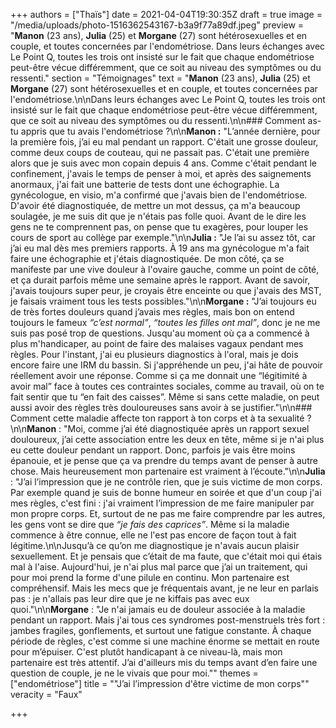 +++
authors = ["Thaïs"]
date = 2021-04-04T19:30:35Z
draft = true
image = "/media/uploads/photo-1516362543167-b3a9f77a89df.jpeg"
preview = "**Manon** (23 ans), **Julia** (25) et **Morgane** (27) sont hétérosexuelles et en couple, et toutes concernées par l'endométriose. Dans leurs échanges avec Le Point Q, toutes les trois ont insisté sur le fait que chaque endométriose peut-être vécue différemment, que ce soit au niveau des symptômes ou du ressenti."
section = "Témoignages"
text = "**Manon** (23 ans), **Julia** (25) et **Morgane** (27) sont hétérosexuelles et en couple, et toutes concernées par l'endométriose.\n\nDans leurs échanges avec Le Point Q, toutes les trois ont insisté sur le fait que chaque endométriose peut-être vécue différemment, que ce soit au niveau des symptômes ou du ressenti.\n\n### Comment as-tu appris que tu avais l'endométriose ?\n\n**Manon :** \"L’année dernière, pour la première fois, j’ai eu mal pendant un rapport. C'était une grosse douleur, comme deux coups de couteau, qui ne passait pas. C'était une première alors que je suis avec mon copain depuis 4 ans. Comme c'était pendant le confinement, j'avais le temps de penser à moi, et après des saignements anormaux, j'ai fait une batterie de tests dont une échographie. La gynécologue, en visio, m'a confirmé que j'avais bien de l'endométriose. D'avoir été diagnostiquée, de mettre un mot dessus,  ça m'a beaucoup soulagée, je me suis dit que je n'étais pas folle quoi. Avant de le dire les gens ne te comprennent pas, on pense que tu exagères, pour louper les cours de sport au collège par exemple.\"\n\n**Julia :** \"Je l’ai su assez tôt, car j’ai eu mal dès mes premiers rapports. À 19 ans ma gynécologue m'a fait faire une échographie et j'étais diagnostiquée. De mon côté, ça se manifeste par une vive douleur à l'ovaire gauche, comme un point de côté, et ça durait parfois même une semaine après le rapport. Avant de savoir, j'avais toujours super peur,  je croyais être enceinte ou que j'avais des MST, je faisais vraiment tous les tests possibles.\"\n\n**Morgane :** \"J’ai toujours eu de très fortes douleurs quand j’avais mes règles, mais bon on entend toujours le fameux _“c’est normal”_, _“toutes les filles ont mal”_, donc je ne me suis pas posé trop de questions. Jusqu'au moment où ça a commencé à plus m'handicaper, au point de faire des malaises vagaux pendant mes règles. Pour l'instant, j'ai eu plusieurs diagnostics à l'oral, mais je dois encore faire une IRM du bassin. Si j'appréhende un peu, j'ai hâte de pouvoir réellement avoir une réponse. Comme si ça me donnait une “légitimité à avoir mal” face à toutes ces contraintes sociales,  comme au travail, où on te fait sentir que tu “en fait des caisses”. Même si sans cette maladie, on peut aussi avoir des règles très douloureuses sans avoir à se justifier.\"\n\n### Comment cette maladie affecte ton rapport à ton corps et à ta sexualité ?\n\n**Manon** : \"Moi, comme j’ai été diagnostiquée après un rapport sexuel douloureux, j’ai cette association entre les deux en tête, même si je n'ai plus eu cette douleur pendant un rapport. Donc, parfois je vais être moins épanouie, et je pense que ça va prendre du temps avant de penser à autre chose. Mais heureusement mon partenaire est vraiment à l’écoute.\"\n\n**Julia** : \"J’ai l’impression que je ne contrôle rien, que je suis victime de mon corps. Par exemple quand je suis de bonne humeur en soirée et que d'un coup j'ai mes règles, c'est fini : j'ai vraiment l’impression de me faire manipuler par mon propre corps. Et, surtout de ne pas me faire comprendre par les autres, les gens vont se dire que _“je fais des caprices”_. Même si la maladie commence à être connue, elle ne l'est pas encore de façon tout à fait légitime.\n\nJusqu’à ce qu’on me diagnostique je n'avais aucun plaisir sexuellement. Et je pensais que c’était de ma faute, que c'était moi qui étais mal à l'aise. Aujourd'hui, je n'ai plus mal parce que j’ai un traitement, qui pour moi prend la forme d'une pilule en continu. Mon partenaire est compréhensif. Mais les mecs que je fréquentais avant, je ne leur en parlais pas : je n'allais pas leur dire que je ne kiffais pas avec eux quoi.\"\n\n**Morgane** : \"Je n'ai jamais eu de douleur associée à la maladie pendant un rapport. Mais j'ai tous ces syndromes post-menstruels très fort : jambes fragiles, gonflements, et surtout une fatigue constante. À chaque période de règles, c'est comme si une machine énorme se mettait en route pour m’épuiser. C'est plutôt handicapant à ce niveau-là, mais mon partenaire est très attentif. J’ai d'ailleurs mis du temps avant d’en faire une question de couple, je ne le vivais que pour moi.\""
themes = ["endométriose"]
title = "\"J’ai l’impression d'être victime de mon corps\""
veracity = "Faux"

+++
